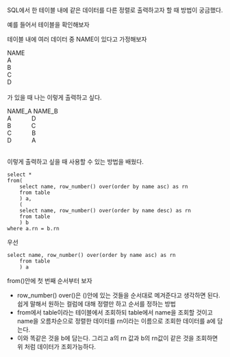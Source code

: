 SQL에서 한 테이블 내에 같은 데이터를 다른 정렬로 출력하고자 할 때 방법이 궁금했다.<br>

예를 들어서 테이블을 확인해보자 <br>

테이블 내에 여러 데이터 중 NAME이 있다고 가정해보자<br>

NAME<br>
A<br>
B<br>
C<br>
D<br>
<br>
가 있을 때 나는 이렇게 출력하고 싶다.<br>

NAME_A  NAME_B<br>
A&nbsp;&nbsp;&nbsp;&nbsp;&nbsp;&nbsp;&nbsp;&nbsp;&nbsp;&nbsp;&nbsp;  D<br>
B&nbsp;&nbsp;&nbsp;&nbsp;&nbsp;&nbsp;&nbsp;&nbsp;&nbsp;&nbsp;&nbsp;  C<br>
C&nbsp;&nbsp;&nbsp;&nbsp;&nbsp;&nbsp;&nbsp;&nbsp;&nbsp;&nbsp;&nbsp;  B<br>
D&nbsp;&nbsp;&nbsp;&nbsp;&nbsp;&nbsp;&nbsp;&nbsp;&nbsp;&nbsp;&nbsp;  A<br>
<br>

이렇게 출력하고 싶을 때 사용할 수 있는 방법을 배웠다.<br>
```
select *
from(
    select name, row_number() over(order by name asc) as rn
    from table
    ) a,
    (
    select name, row_number() over(order by name desc) as rn
    from table
    ) b
where a.rn = b.rn
```
우선
```
select name, row_number() over(order by name asc) as rn
    from table
    ) a
```
from()안에 첫 번째 순서부터 보자<br>
- row_number() over()은 ()안에 있는 것들을 순서대로 메겨준다고 생각하면 된다. <br>
    쉽게 말해서 원하는 컬럼에 대해 정렬만 하고 순서를 정하는 방법 <br>
- from에서 table이라는 테이블에서 조회하되 table에서 name을 조회할 것이고 name을 오름차순으로 정렬한 데이터를 rn이라는 이름으로 조회한 데이터를 a에 담는다.<br>
- 이와 똑같은 것을 b에 담는다. 그리고 a의 rn 값과 b의 rn값이 같은 것을 조회하면 위 처럼 데이터가 조회가능하다.
